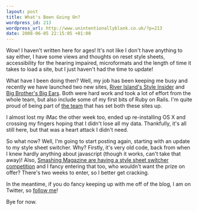 ```yaml
--- 
layout: post
title: What's Been Going On?
wordpress_id: 213
wordpress_url: http://www.unintentionallyblank.co.uk/?p=213
date: 2008-06-05 22:15:05 +01:00
---
```

<p>Wow! I haven't written here for ages! It's not like I don't have anything to say either, I have some views and thoughts on reset style sheets, accessibility for the hearing impaired, microformats and the length of time it takes to load a site, but I just haven't had the time to update!</p>

<p>What have I been doing then? Well, my job has been keeping me busy and recently we have launched two new sites, <a href="http://gfw.riverisland.com">River Island's Style Insider</a> and <a href="http://bigears.channel4.com">Big Brother's Big Ears</a>. Both were hard work and took a lot of effort from the whole team, but also include some of my first bits of Ruby on Rails. I'm quite proud of being part of <a href="http://www.mintdigital.com">the team</a> that has set both these sites up.</p>

<p>I almost lost my iMac the other week too, ended up re-installing OS X and crossing my fingers hoping that I didn't lose all my data. Thankfully, it's all still here, but that was a heart attack I didn't need.</p>

<p>So what now? Well, I'm going to start posting again, starting with an update to my style sheet switcher. Why? Firstly, it's very old code, back from when I knew hardly anything about javascript (though it works, can't take that away)! Also, <a href="http://www.smashingmagazine.com/2008/06/05/style-switchers-are-back-ideas-examples-and-a-contest/">Smashing Magazine are having a style sheet switcher competition</a> and I fancy entering that too, who wouldn't want the prize on offer? There's two weeks to enter, so I better get cracking.</p>

<p>In the meantime, if you do fancy keeping up with me off of the blog, I am on Twitter, so <a href="http://twitter.com/philnash">follow me</a>!</p>

<p>Bye for now.</p>
